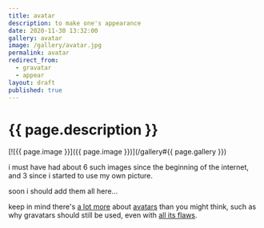 ```yaml
---
title: avatar
description: to make one's appearance
date: 2020-11-30 13:32:00
gallery: avatar
image: /gallery/avatar.jpg
permalink: avatar
redirect_from:
  - gravatar
  - appear
layout: draft
published: true
---
```


# {{ page.description }}

[![{{ page.image }}]({{ page.image }})](/gallery#{{ page.gallery }})

i must have had about 6 such images since the beginning of the internet, and 3 since i started to use my own picture.

soon i should add them all here...

keep in mind there's [a lot more](/random) about [avatars](https://en.m.wikipedia.org/wiki/avatar) than you might think, such as why gravatars should still be used, even with [all its flaws](https://meta.stackexchange.com/questions/4553/can-we-use-non-gravatar-avatars).
